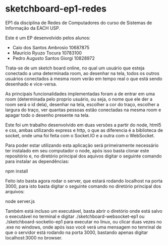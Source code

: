 # sketchboard-ep1-redes

EP1 da disciplina de Redes de Computadores do curso de Sistemas de Informação da EACH USP.

Este é um EP desenvolvido pelos alunos:

- Caio dos Santos Ambrosio 10687875
- Maurício Ryuzo Tocura 10783100
- Pedro Augusto Santos Giorgi 10828972

Trata-se de um sketch board online, no qual um usuário que esteja conectado a uma determinada room, ao desenhar na tela, todos os outros usuários conectados à mesma room verão em tempo real o que está sendo desenhado e vice-versa.

As principais funcionalidades implementadas foram a de entrar em uma room (determinada pelo proprio usuário, ou seja, o nome que ele der a room será o id dela), desenhar na tela, escolher a cor do traço, escolher a largura do traço, ver quantas pessoas estão conectadas na mesma room e apagar todo o desenho presente na tela.

Este foi um trabalho desenvolvido em duas versões a partir do node, html5 e css, ambas utilizando express e http, o que as diferencia é a biblioteca de socket, onde uma foi feita com o Socket.IO e a outra com o WebSocket.

Para poder estar utilizando esta aplicação será primeiramente necessário ter instalado em seu computador o node, após isso basta clonar este repositório e, no diretório principal dos aquivos digitar o seguinte comando para instalar as dependências:

npm install

Feito isto basta agora rodar o server, que estará rodando localhost na porta 3000, para isto basta digitar o seguinte comando no diretório principal dos arquivos:

node server.js

Também está incluso um executável, basta abrir o diretório onde está salvo o executável no terminal e digitar ./sketchboard-websocket-ep1 ou ./sketchboard-socketio-ep1 para executar no linux, ou clicar duas vezes no .exe no windows, onde após isso você verá uma mensagem no temrinal de que o servidor está rodando na porta 3000, bastando apenas digitar localhost:3000 no browser.
